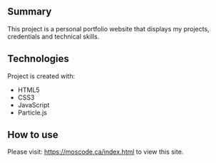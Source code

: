 ## Summary
This project is a personal portfolio website that displays my projects, credentials and technical skills.
	
## Technologies
Project is created with:
* HTML5
* CSS3
* JavaScript
* Particle.js
	
## How to use
Please visit: https://moscode.ca/index.html to view this site. 
